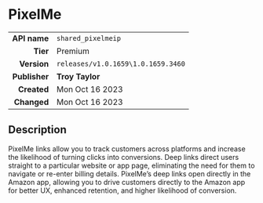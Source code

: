 # PixelMe
| | |
|-:|-|
|**API name**|`shared_pixelmeip`|
|**Tier**|Premium|
|**Version**|`releases/v1.0.1659\1.0.1659.3460`|
|**Publisher**|**Troy Taylor**|
|**Created**|Mon Oct 16 2023|
|**Changed**|Mon Oct 16 2023|

## Description
PixelMe links allow you to track customers across platforms and increase the likelihood of turning clicks into conversions. Deep links direct users straight to a particular website or app page, eliminating the need for them to navigate or re-enter billing details. PixelMe’s deep links open directly in the Amazon app, allowing you to drive customers directly to the Amazon app for better UX, enhanced retention, and higher likelihood of conversion.
